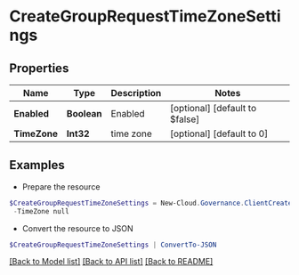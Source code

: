 # CreateGroupRequestTimeZoneSettings
## Properties

Name | Type | Description | Notes
------------ | ------------- | ------------- | -------------
**Enabled** | **Boolean** | Enabled | [optional] [default to $false]
**TimeZone** | **Int32** | time zone | [optional] [default to 0]

## Examples

- Prepare the resource
```powershell
$CreateGroupRequestTimeZoneSettings = New-Cloud.Governance.ClientCreateGroupRequestTimeZoneSettings  -Enabled null `
 -TimeZone null
```

- Convert the resource to JSON
```powershell
$CreateGroupRequestTimeZoneSettings | ConvertTo-JSON
```

[[Back to Model list]](../README.md#documentation-for-models) [[Back to API list]](../README.md#documentation-for-api-endpoints) [[Back to README]](../README.md)

